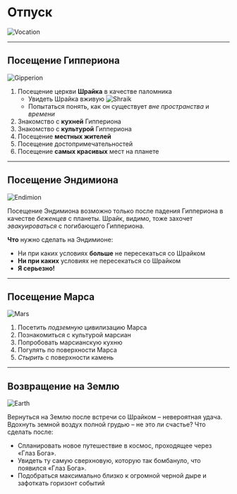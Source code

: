 # Отпуск

![Vocation](7.jpg)

---
## Посещение Гиппериона

![Gipperion](1.jpg)

1. Посещение церкви **Шрайка** в качестве паломника
    * Увидеть Шрайка вживую
    ![Shraik](Шрайк.jpg)
    * Попытаться понять, как он существует *вне* *пространства* и *времени*
2. Знакомство с **кухней** Гиппериона
3. Знакомство с **культурой** Гиппериона
4. Посещение **местных жителей**
5. Посещение достопримечательностей 
6. Посещение **самых красивых** мест на планете

---
## Посещение Эндимиона

![Endimion](3.jpg)

Посещение Эндимиона возможно только после падения Гиппериона в качестве _беженцев_ с планеты. Шрайк, видимо, тоже захочет _эвакуироваться_ с погибающего Гиппериона. 

**Что** нужно сделать на Эндимионе:
* Ни при каких условиях **больше** не пересекаться со Шрайком
* **Ни при каких** условиях не пересекаться со Шрайком
* **Я серьезно!**


---
## Посещение Марса

![Mars](Mars.jpg)

1. Посетить _подземную_ цивилизацию Марса
2. Познакомиться с культурой марсиан
3. Попробовать марсианскую кухню
4. Погулять по поверхности Марса
5. _Стырить_ с поверхности камень 

---
## Возвращение на Землю

![Earth](6.jpg)

Вернуться на Землю после встречи со Шрайком – невероятная удача. Вдохнуть земной воздух полной грудью – не это ли счастье? 
Что сделать после: 
- Спланировать новое путешествие в космос, проходящее через «Глаз Бога». 
- Увидеть ту самую сверхновую, которую так бомбануло, что появился «Глаз Бога».
- Подобраться максимально близко к огромной черной дыре и зафоткать горизонт событий

